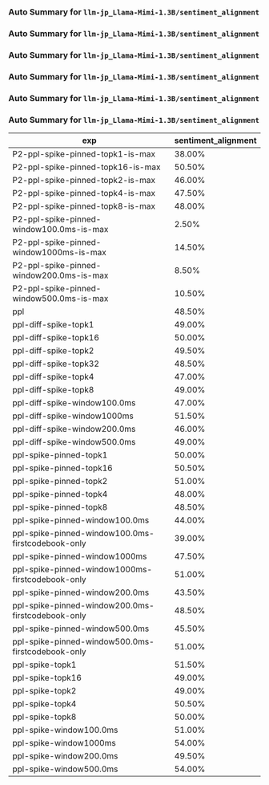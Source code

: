 ### Auto Summary for `llm-jp_Llama-Mimi-1.3B/sentiment_alignment`

### Auto Summary for `llm-jp_Llama-Mimi-1.3B/sentiment_alignment`

### Auto Summary for `llm-jp_Llama-Mimi-1.3B/sentiment_alignment`

### Auto Summary for `llm-jp_Llama-Mimi-1.3B/sentiment_alignment`

### Auto Summary for `llm-jp_Llama-Mimi-1.3B/sentiment_alignment`

### Auto Summary for `llm-jp_Llama-Mimi-1.3B/sentiment_alignment`

<!-- AUTO-GEN: SPLIT TABLE -->
| exp | sentiment_alignment |
| --- | --- |
| P2-ppl-spike-pinned-topk1-is-max | 38.00% |
| P2-ppl-spike-pinned-topk16-is-max | 50.50% |
| P2-ppl-spike-pinned-topk2-is-max | 46.00% |
| P2-ppl-spike-pinned-topk4-is-max | 47.50% |
| P2-ppl-spike-pinned-topk8-is-max | 48.00% |
| P2-ppl-spike-pinned-window100.0ms-is-max | 2.50% |
| P2-ppl-spike-pinned-window1000ms-is-max | 14.50% |
| P2-ppl-spike-pinned-window200.0ms-is-max | 8.50% |
| P2-ppl-spike-pinned-window500.0ms-is-max | 10.50% |
| ppl | 48.50% |
| ppl-diff-spike-topk1 | 49.00% |
| ppl-diff-spike-topk16 | 50.00% |
| ppl-diff-spike-topk2 | 49.50% |
| ppl-diff-spike-topk32 | 48.50% |
| ppl-diff-spike-topk4 | 47.00% |
| ppl-diff-spike-topk8 | 49.00% |
| ppl-diff-spike-window100.0ms | 47.00% |
| ppl-diff-spike-window1000ms | 51.50% |
| ppl-diff-spike-window200.0ms | 46.00% |
| ppl-diff-spike-window500.0ms | 49.00% |
| ppl-spike-pinned-topk1 | 50.00% |
| ppl-spike-pinned-topk16 | 50.50% |
| ppl-spike-pinned-topk2 | 51.00% |
| ppl-spike-pinned-topk4 | 48.00% |
| ppl-spike-pinned-topk8 | 48.50% |
| ppl-spike-pinned-window100.0ms | 44.00% |
| ppl-spike-pinned-window100.0ms-firstcodebook-only | 39.00% |
| ppl-spike-pinned-window1000ms | 47.50% |
| ppl-spike-pinned-window1000ms-firstcodebook-only | 51.00% |
| ppl-spike-pinned-window200.0ms | 43.50% |
| ppl-spike-pinned-window200.0ms-firstcodebook-only | 48.50% |
| ppl-spike-pinned-window500.0ms | 45.50% |
| ppl-spike-pinned-window500.0ms-firstcodebook-only | 51.00% |
| ppl-spike-topk1 | 51.50% |
| ppl-spike-topk16 | 49.00% |
| ppl-spike-topk2 | 49.00% |
| ppl-spike-topk4 | 50.50% |
| ppl-spike-topk8 | 50.00% |
| ppl-spike-window100.0ms | 51.00% |
| ppl-spike-window1000ms | 54.00% |
| ppl-spike-window200.0ms | 49.50% |
| ppl-spike-window500.0ms | 54.00% |
<!-- AUTO-GEN: SPLIT TABLE -->

